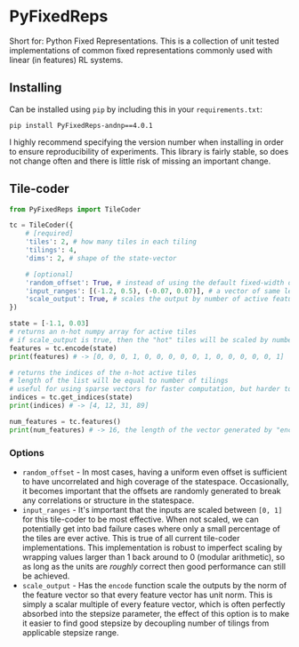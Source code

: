# PyFixedReps
Short for: Python Fixed Representations.
This is a collection of unit tested implementations of common fixed representations commonly used with linear (in features) RL systems.

## Installing
Can be installed using `pip` by including this in your `requirements.txt`:
```
pip install PyFixedReps-andnp==4.0.1
```
I highly recommend specifying the version number when installing in order to ensure reproducibility of experiments.
This library is fairly stable, so does not change often and there is little risk of missing an important change.

## Tile-coder
```python
from PyFixedReps import TileCoder

tc = TileCoder({
    # [required]
    'tiles': 2, # how many tiles in each tiling
    'tilings': 4,
    'dims': 2, # shape of the state-vector

    # [optional]
    'random_offset': True, # instead of using the default fixed-width offset, randomly generate offsets between tilings
    'input_ranges': [(-1.2, 0.5), (-0.07, 0.07)], # a vector of same length as 'dims' containing (min, max) tuples to rescale inputs
    'scale_output': True, # scales the output by number of active features
})

state = [-1.1, 0.03]
# returns an n-hot numpy array for active tiles
# if scale_output is true, then the "hot" tiles will be scaled by number of tilings
features = tc.encode(state)
print(features) # -> [0, 0, 0, 1, 0, 0, 0, 0, 0, 1, 0, 0, 0, 0, 0, 1]

# returns the indices of the n-hot active tiles
# length of the list will be equal to number of tilings
# useful for using sparse vectors for faster computation, but harder to work with than "encode"
indices = tc.get_indices(state)
print(indices) # -> [4, 12, 31, 89]

num_features = tc.features()
print(num_features) # -> 16, the length of the vector generated by "encode"
```

### Options
 * `random_offset` - In most cases, having a uniform even offset is sufficient to have uncorrelated and high coverage of the statespace. Occasionally, it becomes important that the offsets are randomly generated to break any correlations or structure in the statespace.
 * `input_ranges` - It's important that the inputs are scaled between `[0, 1]` for this tile-coder to be most effective. When not scaled, we can potentially get into bad failure cases where only a small percentage of the tiles are ever active. This is true of all current tile-coder implementations. This implementation is robust to imperfect scaling by wrapping values larger than 1 back around to 0 (modular arithmetic), so as long as the units are _roughly_ correct then good performance can still be achieved.
 * `scale_output` - Has the `encode` function scale the outputs by the norm of the feature vector so that every feature vector has unit norm. This is simply a scalar multiple of every feature vector, which is often perfectly absorbed into the stepsize parameter, the effect of this option is to make it easier to find good stepsize by decoupling number of tilings from applicable stepsize range.
